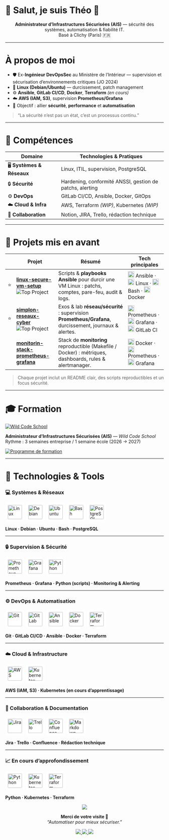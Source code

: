<h1>👋 Salut, je suis Théo 🌱</h1>

<p align="center">
  <b>Administrateur d’Infrastructures Sécurisées (AIS)</b> — sécurité des systèmes, automatisation & fiabilité IT.<br/>
  Basé à Clichy (Paris) 🇫🇷
</p>

---
<h1>À propos de moi</h1>

<p align="center">

- 🛡️ Ex-**Ingénieur DevOpsSec** au Ministère de l’Intérieur — supervision et sécurisation d’environnements critiques (JO 2024)  
- 🐧 **Linux (Debian/Ubuntu)** — durcissement, patch management  
- ⚙️ **Ansible**, **GitLab CI/CD**, **Docker**, **Terraform** *(en cours)*  
- ☁️ **AWS (IAM, S3)**, supervision **Prometheus/Grafana**  
- 🎯 Objectif : allier **sécurité**, **performance** et **automatisation**

> “La sécurité n’est pas un état, c’est un processus continu.”

---
<h1>🧠 Compétences</h1>

<p align="center">

| Domaine | Technologies & Pratiques |
|----------|---------------------------|
| 🖥️ **Systèmes & Réseaux** | Linux, ITIL, supervision, PostgreSQL |
| 🔒 **Sécurité** | Hardening, conformité ANSSI, gestion de patchs, alerting |
| ⚙️ **DevOps** | GitLab CI/CD, Ansible, Docker, GitOps |
| ☁️ **Cloud & Infra** | AWS, Terraform *(WIP)*, Kubernetes *(WIP)* |
| 🧩 **Collaboration** | Notion, JIRA, Trello, rédaction technique |

---
<h1>🚀 Projets mis en avant</h1>

<p align="center">

|  | Projet | Résumé | Tech principales |
|---|---|---|---|
| ⭐ | **[linux-secure-vm-setup](https://github.com/Ccaipp-art/linux-secure-vm-setup)**<br/><img alt="Top Project" src="https://img.shields.io/badge/Top%20Project-ffd700?style=flat-square"> | Scripts & **playbooks Ansible** pour durcir une VM Linux : patchs, comptes, pare-feu, audit & logs. | <img src="https://cdn.jsdelivr.net/gh/devicons/devicon/icons/ansible/ansible-original.svg" width="20" /> Ansible · <img src="https://cdn.jsdelivr.net/gh/devicons/devicon/icons/linux/linux-original.svg" width="20" /> Linux · <img src="https://cdn.jsdelivr.net/gh/devicons/devicon/icons/bash/bash-original.svg" width="20" /> Bash · <img src="https://cdn.jsdelivr.net/gh/devicons/devicon/icons/docker/docker-original.svg" width="20" /> Docker |
| ⭐ | **[simplon-reseaux-cyber](https://github.com/Ccaipp-art/simplon-reseaux-cyber)**<br/><img alt="Top Project" src="https://img.shields.io/badge/Top%20Project-ffd700?style=flat-square"> | Exos & lab **réseau/sécurité** : supervision **Prometheus/Grafana**, durcissement, journaux & alertes. | <img src="https://cdn.jsdelivr.net/gh/devicons/devicon/icons/prometheus/prometheus-original.svg" width="20" /> Prometheus · <img src="https://cdn.jsdelivr.net/gh/devicons/devicon/icons/grafana/grafana-original.svg" width="20" /> Grafana · <img src="https://cdn.jsdelivr.net/gh/devicons/devicon/icons/gitlab/gitlab-original.svg" width="20" /> GitLab CI |
|  | **[monitorin-stack-prometheus-grafana](https://github.com/Ccaipp-art/monitorin-stack-prometheus-grafana)** | Stack de **monitoring** reproductible (Makefile / Docker) : métriques, dashboards, rules & alertmanager. | <img src="https://cdn.jsdelivr.net/gh/devicons/devicon/icons/docker/docker-original.svg" width="20" /> Docker · <img src="https://cdn.jsdelivr.net/gh/devicons/devicon/icons/prometheus/prometheus-original.svg" width="20" /> Prometheus · <img src="https://cdn.jsdelivr.net/gh/devicons/devicon/icons/grafana/grafana-original.svg" width="20" /> Grafana |

> Chaque projet inclut un README clair, des scripts reproductibles et un focus sécurité.

---
<h1>🎓 Formation</h1>

<p align="center">

[![Wild Code School](https://img.shields.io/badge/Wild%20Code%20School-AIS-ff477e?style=for-the-badge&logo=readthedocs&logoColor=white)](https://www.wildcodeschool.com/entreprise)

**Administrateur d’Infrastructures Sécurisées (AIS)** — *Wild Code School*  
Rythme : 3 semaines entreprise / 1 semaine école (2026 → 2027)

[![Programme de formation](https://img.shields.io/badge/📘%20Consulter%20le%20programme%20de%20formation-0ea5e9?style=for-the-badge)](https://drive.google.com/drive/folders/1DUZgEuF1P5aHJ33YwddJcG51iK5j6dnX)

---
<h1>🧰 Technologies & Tools</h1>

<p align="center">

### 💻 Systèmes & Réseaux
<p align="left">
  <img src="https://cdn.jsdelivr.net/gh/devicons/devicon/icons/linux/linux-original.svg" alt="Linux" width="45" height="45" style="background:white;padding:8px;border-radius:10px;"/>
  <img src="https://cdn.jsdelivr.net/gh/devicons/devicon/icons/debian/debian-original.svg" alt="Debian" width="45" height="45" style="background:white;padding:8px;border-radius:10px;"/>
  <img src="https://cdn.jsdelivr.net/gh/devicons/devicon/icons/ubuntu/ubuntu-plain.svg" alt="Ubuntu" width="45" height="45" style="background:white;padding:8px;border-radius:10px;"/>
  <img src="https://cdn.jsdelivr.net/gh/devicons/devicon/icons/bash/bash-original.svg" alt="Bash" width="45" height="45" style="background:white;padding:8px;border-radius:10px;"/>
  <img src="https://cdn.jsdelivr.net/gh/devicons/devicon/icons/postgresql/postgresql-original.svg" alt="PostgreSQL" width="45" height="45" style="background:white;padding:8px;border-radius:10px;"/>
</p>

**Linux · Debian · Ubuntu · Bash · PostgreSQL**

---

### 🔒 Supervision & Sécurité
<p align="left">
  <img src="https://cdn.jsdelivr.net/gh/devicons/devicon/icons/prometheus/prometheus-original.svg" alt="Prometheus" width="45" height="45" style="background:white;padding:8px;border-radius:10px;"/>
  <img src="https://cdn.jsdelivr.net/gh/devicons/devicon/icons/grafana/grafana-original.svg" alt="Grafana" width="45" height="45" style="background:white;padding:8px;border-radius:10px;"/>
  <img src="https://cdn.jsdelivr.net/gh/devicons/devicon/icons/python/python-original.svg" alt="Python" width="45" height="45" style="background:white;padding:8px;border-radius:10px;"/>
</p>

**Prometheus · Grafana · Python (scripts) · Monitoring & Alerting**

---

### ⚙️ DevOps & Automatisation
<p align="left">
  <img src="https://cdn.jsdelivr.net/gh/devicons/devicon/icons/git/git-original.svg" alt="Git" width="45" height="45" style="background:white;padding:8px;border-radius:10px;"/>
  <img src="https://cdn.jsdelivr.net/gh/devicons/devicon/icons/gitlab/gitlab-original.svg" alt="GitLab" width="45" height="45" style="background:white;padding:8px;border-radius:10px;"/>
  <img src="https://cdn.jsdelivr.net/gh/devicons/devicon/icons/ansible/ansible-original.svg" alt="Ansible" width="45" height="45" style="background:white;padding:8px;border-radius:10px;"/>
  <img src="https://cdn.jsdelivr.net/gh/devicons/devicon/icons/docker/docker-original.svg" alt="Docker" width="45" height="45" style="background:white;padding:8px;border-radius:10px;"/>
  <img src="https://cdn.jsdelivr.net/gh/devicons/devicon/icons/terraform/terraform-original.svg" alt="Terraform" width="45" height="45" style="background:white;padding:8px;border-radius:10px;"/>
</p>

**Git · GitLab CI/CD · Ansible · Docker · Terraform**

---

### ☁️ Cloud & Infrastructure
<p align="left">
  <img src="https://cdn.jsdelivr.net/gh/devicons/devicon/icons/amazonwebservices/amazonwebservices-original.svg" alt="AWS" width="45" height="45" style="background:white;padding:8px;border-radius:10px;"/>
  <img src="https://cdn.jsdelivr.net/gh/devicons/devicon/icons/kubernetes/kubernetes-plain.svg" alt="Kubernetes" width="45" height="45" style="background:white;padding:8px;border-radius:10px;"/>
</p>

**AWS (IAM, S3) · Kubernetes (en cours d’apprentissage)**

---

### 🧩 Collaboration & Documentation
<p align="left">
  <img src="https://cdn.jsdelivr.net/gh/devicons/devicon/icons/jira/jira-original.svg" alt="Jira" width="45" height="45" style="background:white;padding:8px;border-radius:10px;"/>
  <img src="https://cdn.jsdelivr.net/gh/devicons/devicon/icons/trello/trello-plain.svg" alt="Trello" width="45" height="45" style="background:white;padding:8px;border-radius:10px;"/>
  <img src="https://cdn.jsdelivr.net/gh/devicons/devicon/icons/confluence/confluence-original.svg" alt="Confluence" width="45" height="45" style="background:white;padding:8px;border-radius:10px;"/>
  <img src="https://cdn.jsdelivr.net/gh/devicons/devicon/icons/markdown/markdown-original.svg" alt="Markdown" width="45" height="45" style="background:white;padding:8px;border-radius:10px;"/>
</p>

**Jira · Trello · Confluence · Rédaction technique**

---

### 📈 En cours d’approfondissement
<p align="left">
  <img src="https://cdn.jsdelivr.net/gh/devicons/devicon/icons/python/python-original.svg" alt="Python" width="45" height="45" style="background:white;padding:8px;border-radius:10px;"/>
  <img src="https://cdn.jsdelivr.net/gh/devicons/devicon/icons/kubernetes/kubernetes-plain.svg" alt="Kubernetes" width="45" height="45" style="background:white;padding:8px;border-radius:10px;"/>
  <img src="https://cdn.jsdelivr.net/gh/devicons/devicon/icons/terraform/terraform-original.svg" alt="Terraform" width="45" height="45" style="background:white;padding:8px;border-radius:10px;"/>
</p>

**Python · Kubernetes · Terraform**


<!-- Séparateur “wave” simple -->
<p align="center">
  <img src="https://capsule-render.vercel.app/api?type=waving&color=0:0ea5e9,100:9333ea&height=100&section=footer"/>
</p>

<!-- Footer -->
<p align="center">
  <b>Merci de votre visite 🙌</b><br/>
  <i>“Automatiser pour mieux sécuriser.”</i>
</p>

<p align="center">
  <a href="https://www.linkedin.com/in/theofrancois/">
    <img src="https://img.shields.io/badge/LinkedIn-Théo%20FRANÇOIS-0A66C2?style=for-the-badge&logo=linkedin&logoColor=white" />
  </a>
  <a href="mailto:theoh.francois@laposte.net">
    <img src="https://img.shields.io/badge/Email-theoh.francois@laposte.net-1f2937?style=for-the-badge&logo=gmail&logoColor=white" />
  </a>
  <a href="https://linktr.ee/tfs_ccaipp?utm_source=qr_code">
    <img src="https://img.shields.io/badge/Linktree-TFS-39e09b?style=for-the-badge&logo=linktree&logoColor=white" />
  </a>
</p>
